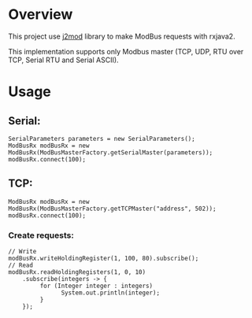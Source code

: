 # Overview
This project use [j2mod](https://github.com/steveohara/j2mod/) library to make ModBus requests with rxjava2.

This implementation supports only Modbus master (TCP, UDP, RTU over TCP, Serial RTU and Serial ASCII).

# Usage

## Serial:

    SerialParameters parameters = new SerialParameters();
    ModBusRx modBusRx = new ModBusRx(ModBusMasterFactory.getSerialMaster(parameters));
    modBusRx.connect(100);

## TCP:

    ModBusRx modBusRx = new ModBusRx(ModBusMasterFactory.getTCPMaster("address", 502));
    modBusRx.connect(100);

### Create requests:
    // Write
    modBusRx.writeHoldingRegister(1, 100, 80).subscribe();
    // Read
    modBusRx.readHoldingRegisters(1, 0, 10)
        .subscribe(integers -> {
             for (Integer integer : integers)
                   System.out.println(integer);
             }
        });
